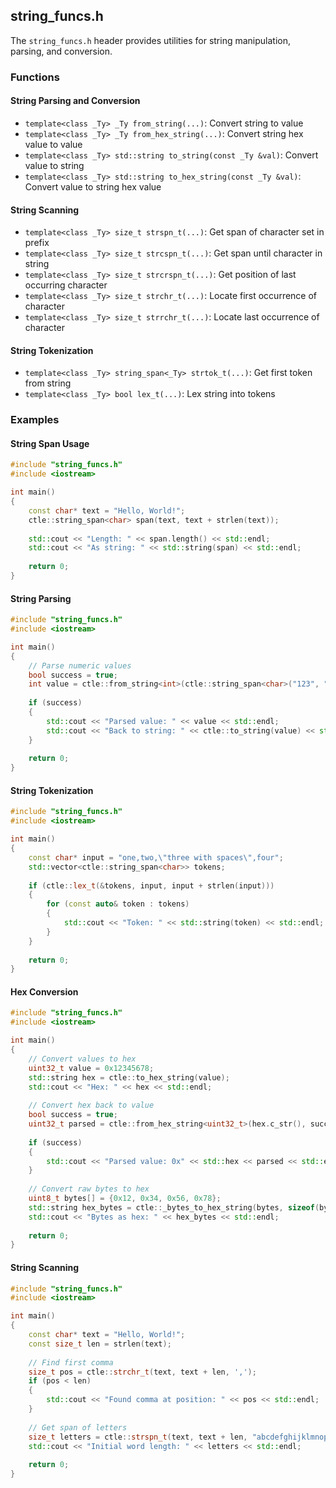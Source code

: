## string_funcs.h

The `string_funcs.h` header provides utilities for string manipulation, parsing, and conversion.

### Functions

#### String Parsing and Conversion

- `template<class _Ty> _Ty from_string(...)`: Convert string to value
- `template<class _Ty> _Ty from_hex_string(...)`: Convert string hex value to value
- `template<class _Ty> std::string to_string(const _Ty &val)`: Convert value to string
- `template<class _Ty> std::string to_hex_string(const _Ty &val)`: Convert value to string hex value

#### String Scanning

- `template<class _Ty> size_t strspn_t(...)`: Get span of character set in prefix
- `template<class _Ty> size_t strcspn_t(...)`: Get span until character in string
- `template<class _Ty> size_t strcrspn_t(...)`: Get position of last occurring character
- `template<class _Ty> size_t strchr_t(...)`: Locate first occurrence of character
- `template<class _Ty> size_t strrchr_t(...)`: Locate last occurrence of character

#### String Tokenization

- `template<class _Ty> string_span<_Ty> strtok_t(...)`: Get first token from string
- `template<class _Ty> bool lex_t(...)`: Lex string into tokens

### Examples

#### String Span Usage

```cpp
#include "string_funcs.h"
#include <iostream>

int main()
{
    const char* text = "Hello, World!";
    ctle::string_span<char> span(text, text + strlen(text));
    
    std::cout << "Length: " << span.length() << std::endl;
    std::cout << "As string: " << std::string(span) << std::endl;
    
    return 0;
}
```

#### String Parsing

```cpp
#include "string_funcs.h"
#include <iostream>

int main()
{
    // Parse numeric values
    bool success = true;
    int value = ctle::from_string<int>(ctle::string_span<char>("123", "123" + 3), success);
    
    if (success)
    {
        std::cout << "Parsed value: " << value << std::endl;
        std::cout << "Back to string: " << ctle::to_string(value) << std::endl;
    }
    
    return 0;
}
```

#### String Tokenization

```cpp
#include "string_funcs.h"
#include <iostream>

int main()
{
    const char* input = "one,two,\"three with spaces\",four";
    std::vector<ctle::string_span<char>> tokens;
    
    if (ctle::lex_t(&tokens, input, input + strlen(input)))
    {
        for (const auto& token : tokens)
        {
            std::cout << "Token: " << std::string(token) << std::endl;
        }
    }
    
    return 0;
}
```

#### Hex Conversion

```cpp
#include "string_funcs.h"
#include <iostream>

int main()
{
    // Convert values to hex
    uint32_t value = 0x12345678;
    std::string hex = ctle::to_hex_string(value);
    std::cout << "Hex: " << hex << std::endl;
    
    // Convert hex back to value
    bool success = true;
    uint32_t parsed = ctle::from_hex_string<uint32_t>(hex.c_str(), success);
    
    if (success)
    {
        std::cout << "Parsed value: 0x" << std::hex << parsed << std::endl;
    }
    
    // Convert raw bytes to hex
    uint8_t bytes[] = {0x12, 0x34, 0x56, 0x78};
    std::string hex_bytes = ctle::_bytes_to_hex_string(bytes, sizeof(bytes));
    std::cout << "Bytes as hex: " << hex_bytes << std::endl;
    
    return 0;
}
```

#### String Scanning

```cpp
#include "string_funcs.h"
#include <iostream>

int main()
{
    const char* text = "Hello, World!";
    const size_t len = strlen(text);
    
    // Find first comma
    size_t pos = ctle::strchr_t(text, text + len, ',');
    if (pos < len)
    {
        std::cout << "Found comma at position: " << pos << std::endl;
    }
    
    // Get span of letters
    size_t letters = ctle::strspn_t(text, text + len, "abcdefghijklmnopqrstuvwxyzABCDEFGHIJKLMNOPQRSTUVWXYZ");
    std::cout << "Initial word length: " << letters << std::endl;
    
    return 0;
}
```
